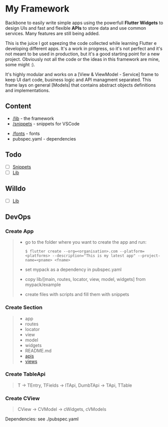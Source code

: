 #  My Framework
Backbone to easily write simple apps using the powerfull **Flutter Widgets** to design UIs and fast and flexible **APIs** to store data and use common services. Many features are still being added.

This is the juice I got sqeezing the code collected while learning Flutter e developing different apps.
It's a work in progress, so it's not perfect and it's not meant to be used in production, but it's a good starting point for a new project.
Obviously not all the code or the ideas in this framework are mine, some might :).

It's highly modular and works on a [View & ViewModel - Service] frame to keep UI dart code, business logic and 
API managment separated.
This frame lays on general [Models] that contains abstract objects definitions and implementations.

<!-- 
| Feature | Android | iOS | Linux | macOS |
| :--- | :---: | :---: | :---: | :---: |
| Examples for (View - ViewModel) | ✔️ | ✔️ | ✔️ | ✔️ |
| SQFLite support | ✔️ | ✔️ | ✔️ | ✔️ |
| Firebase Firestore support | ❌️ | ❌️ | ❌️ | ❌️ |
| Notifications | ✔️ | ❌ | ❌ | ❌️ |
| Device Storage | ✔️ | ❌ | ✔️ | ❌️ |
| CSV support | ✔️ | ❌ | ✔️ | ❌️ |
| Peer to Peer | ❌ | ❌ | ❌️ | ❌️ | -->

## Content
- [/lib](lib/README.md#content) - the framework
- [/snippets](snippets/README.md#list) - snippets for VSCode
<!-- - [/example](example/README.md#content) - example app -->
- [/fonts](fonts/README.md#content) - fonts
- pubspec.yaml - dependencies

## Todo

- [ ] [Snippets](snippets/README.md#list)
- [ ] [Lib](lib/README.md#todo)

## Willdo

- [ ] [Lib](lib/README.md#willdo)

## DevOps
### Create App

> - go to the folder where you want to create the app and run:
> 
>       $ flutter create --org=<organisation>.com --platform=<platforms> --description="This is my latest app" --project-name=<pname> <fname>
> -  set mypack as a dependency in pubspec.yaml
> -  copy lib/[main, routes, locator, view, model, widgets] from mypack/example
> -  create files with scripts and fill them with snippets

### Create Section

> - app
> - routes
> - locator
> - view
> - model
> - widgets
> - README.md
> - [apis](#create-tableapi)
> - [views](#create-cview)

### Create TableApi

> T -> TEntry, TFields -> ITApi, DumbTApi -> TApi, TTable

### Create CView

> CView -> CVModel -> cWidgets, cVModels


Dependencies: see ./pubspec.yaml